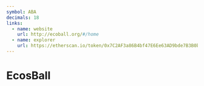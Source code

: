 ```yaml
---
symbol: ABA
decimals: 18
links:
  - name: website
    url: http://ecoball.org/#/home
  - name: explorer
    url: https://etherscan.io/token/0x7C2AF3a86B4bf47E6Ee63AD9bde7B3B0ba7F95da
---
```


# EcosBall
